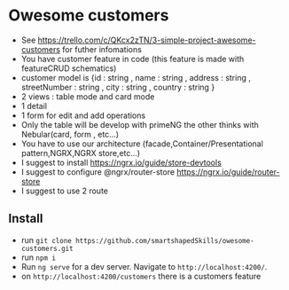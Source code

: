 # Owesome customers

- See https://trello.com/c/QKcx2zTN/3-simple-project-awesome-customers for futher infomations
- You have customer feature in code (this feature is made with featureCRUD schematics)
- customer model is {id :  string  , name :  string , address : string  ,  streetNumber : string  , city :  string , country : string } 
- 2 views : table mode and card mode
- 1 detail 
- 1 form for edit and add operations
- Only the table will be develop with primeNG the other thinks with Nebular(card, form , etc...)
- You have to use our architecture (facade,Container/Presentational pattern,NGRX,NGRX store,etc...)
- I suggest to install https://ngrx.io/guide/store-devtools 
- I suggest to configure @ngrx/router-store https://ngrx.io/guide/router-store
- I suggest to use 2 route 



## Install

- run `git clone https://github.com/smartshapedSkills/owesome-customers.git `  
- run  `npm i`
- Run `ng serve` for a dev server. Navigate to `http://localhost:4200/`.
- on `http://localhost:4200/customers` there is a customers feature

